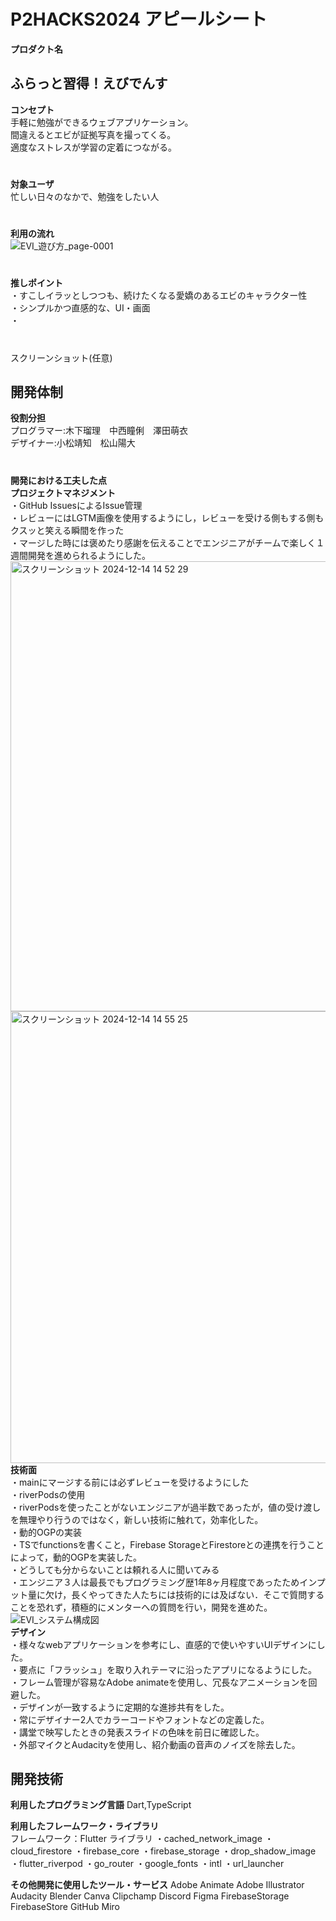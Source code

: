 # P2HACKS2024 アピールシート 

**プロダクト名** 
 ## ふらっと習得！えびでんす

**コンセプト**  
手軽に勉強ができるウェブアプリケーション。  
間違えるとエビが証拠写真を撮ってくる。  
適度なストレスが学習の定着につながる。  
# 
**対象ユーザ**  
忙しい日々のなかで、勉強をしたい人
#
**利用の流れ**  
![EVI_遊び方_page-0001](https://github.com/user-attachments/assets/eb63d5bf-f6e8-4c00-8f5c-744ee38010d8)  
#
**推しポイント**  
・すこしイラッとしつつも、続けたくなる愛嬌のあるエビのキャラクター性  
・シンプルかつ直感的な、UI・画面  
・
#
スクリーンショット(任意)  

## 開発体制  

**役割分担**  
プログラマー:木下瑠理　中西瞳俐　澤田萌衣  
デザイナー:小松靖知　松山陽大  
#
**開発における工夫した点**  
**プロジェクトマネジメント**  
・GitHub IssuesによるIssue管理  
・レビューにはLGTM画像を使用するようにし，レビューを受ける側もする側もクスッと笑える瞬間を作った  
・マージした時には褒めたり感謝を伝えることでエンジニアがチームで楽しく１週間開発を進められるようにした。  <img width="720" alt="スクリーンショット 2024-12-14 14 52 29" src="https://github.com/user-attachments/assets/0768512f-e4d4-46b9-80c6-c3d4fe0f5c9e" />
<img width="723" alt="スクリーンショット 2024-12-14 14 55 25" src="https://github.com/user-attachments/assets/714e0eae-857c-4417-a4c0-fe350f0df073" />  
**技術面**  
・mainにマージする前には必ずレビューを受けるようにした  
・riverPodsの使用  
・riverPodsを使ったことがないエンジニアが過半数であったが，値の受け渡しを無理やり行うのではなく，新しい技術に触れて，効率化した。  
・動的OGPの実装  
・TSでfunctionsを書くこと，Firebase StorageとFirestoreとの連携を行うことによって，動的OGPを実装した。  
・どうしても分からないことは頼れる人に聞いてみる  
・エンジニア３人は最長でもプログラミング歴1年8ヶ月程度であったためインプット量に欠け，長くやってきた人たちには技術的には及ばない．そこで質問することを恐れず，積極的にメンターへの質問を行い，開発を進めた。  
![EVI_システム構成図](https://github.com/user-attachments/assets/5a76921a-73e8-4009-a43c-2c4d57fde910)  
**デザイン**  
・様々なwebアプリケーションを参考にし、直感的で使いやすいUIデザインにした。  
・要点に「フラッシュ」を取り入れテーマに沿ったアプリになるようにした。  
・フレーム管理が容易なAdobe animateを使用し、冗長なアニメーションを回避した。  
・デザインが一致するように定期的な進捗共有をした。  
・常にデザイナー2人でカラーコードやフォントなどの定義した。  
・講堂で映写したときの発表スライドの色味を前日に確認した。  
・外部マイクとAudacityを使用し、紹介動画の音声のノイズを除去した。    
## 開発技術 

**利用したプログラミング言語** 
Dart,TypeScript

**利用したフレームワーク・ライブラリ**  
フレームワーク：Flutter
ライブラリ
・cached_network_image
・cloud_firestore
・firebase_core
・firebase_storage
・drop_shadow_image
・flutter_riverpod
・go_router
・google_fonts
・intl
・url_launcher


**その他開発に使用したツール・サービス**
Adobe Animate
Adobe Illustrator
Audacity
Blender
Canva
Clipchamp
Discord
Figma
FirebaseStorage
FirebaseStore
GitHub
Miro
